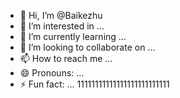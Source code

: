 - 👋 Hi, I’m @Baikezhu
- 👀 I’m interested in ...
- 🌱 I’m currently learning ...
- 💞️ I’m looking to collaborate on ...
- 📫 How to reach me ...
- 😄 Pronouns: ...
- ⚡ Fun fact: ...
11111111111111111111111111
<!---
Baikezhu/Baikezhu is a ✨ special ✨ repository because its `README.md` (this file) appears on your GitHub profile.
You can click the Preview link to take a look at your changes.
--->
